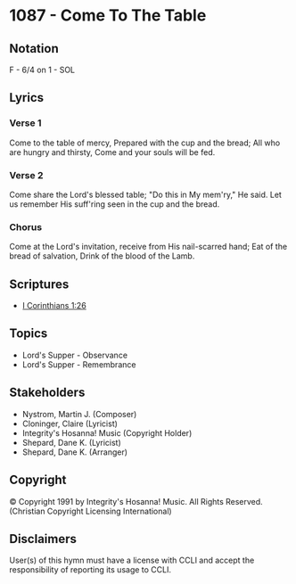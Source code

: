 # 1087 - Come To The Table

## Notation

F - 6/4 on 1 - SOL

## Lyrics

### Verse 1

Come to the table of mercy, Prepared with the cup and the bread; All who are hungry and thirsty, Come and your souls will be fed.

### Verse 2

Come share the Lord's blessed table; "Do this in My mem'ry," He said. Let us remember His suff'ring seen in the cup and the bread.

### Chorus

Come at the Lord's invitation, receive from His nail-scarred hand; Eat of the bread of salvation, Drink of the blood of the Lamb.


## Scriptures

- [I Corinthians 1:26](https://www.biblegateway.com/passage/?search=I%20Corinthians%201%3A26)

## Topics

- Lord's Supper - Observance
- Lord's Supper - Remembrance

## Stakeholders

- Nystrom, Martin J. (Composer)
- Cloninger, Claire (Lyricist)
- Integrity's Hosanna! Music (Copyright Holder)
- Shepard, Dane K. (Lyricist)
- Shepard, Dane K. (Arranger)

## Copyright

© Copyright 1991 by Integrity's Hosanna! Music. All Rights Reserved.
(Christian Copyright Licensing International)

## Disclaimers

User(s) of this hymn must have a license with CCLI and accept the responsibility of reporting its usage to CCLI.

